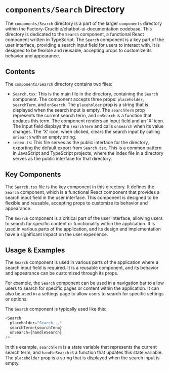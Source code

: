 
# `components/Search` Directory

The `components/Search` directory is a part of the larger `components` directory within the Factory-Crucible/chatbot-ui-documentation codebase. This directory is dedicated to the `Search` component, a functional React component written in TypeScript. The `Search` component is a key part of the user interface, providing a search input field for users to interact with. It is designed to be flexible and reusable, accepting props to customize its behavior and appearance.

## Contents

The `components/Search` directory contains two files:

- `Search.tsx`: This is the main file in the directory, containing the `Search` component. The component accepts three props: `placeholder`, `searchTerm`, and `onSearch`. The `placeholder` prop is a string that is displayed when the search input is empty. The `searchTerm` prop represents the current search term, and `onSearch` is a function that updates this term. The component renders an input field and an 'X' icon. The input field displays the `searchTerm` and calls `onSearch` when its value changes. The 'X' icon, when clicked, clears the search input by calling `onSearch` with an empty string.
- `index.ts`: This file serves as the public interface for the directory, exporting the default export from `Search.tsx`. This is a common pattern in JavaScript and TypeScript projects, where the index file in a directory serves as the public interface for that directory.

## Key Components

The `Search.tsx` file is the key component in this directory. It defines the `Search` component, which is a functional React component that provides a search input field in the user interface. This component is designed to be flexible and reusable, accepting props to customize its behavior and appearance.

The `Search` component is a critical part of the user interface, allowing users to search for specific content or functionality within the application. It is used in various parts of the application, and its design and implementation have a significant impact on the user experience.

## Usage & Examples

The `Search` component is used in various parts of the application where a search input field is required. It is a reusable component, and its behavior and appearance can be customized through its props.

For example, the `Search` component can be used in a navigation bar to allow users to search for specific pages or content within the application. It can also be used in a settings page to allow users to search for specific settings or options.

The `Search` component is typically used like this:

```typescript
<Search
  placeholder="Search..."
  searchTerm={searchTerm}
  onSearch={handleSearch}
/>
```

In this example, `searchTerm` is a state variable that represents the current search term, and `handleSearch` is a function that updates this state variable. The `placeholder` prop is a string that is displayed when the search input is empty.
